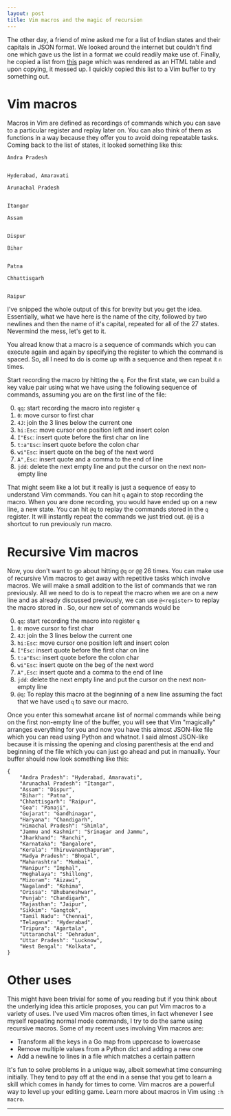 ```yaml
---
layout: post
title: Vim macros and the magic of recursion
---
```

The other day, a friend of mine asked me for a list of Indian states and their capitals in JSON format. We looked around the internet but couldn't find one which gave us the list in a format we could readily make use of. Finally, he copied a list from [this](http://adaniel.tripod.com/statelist.htm) page which was rendered as an HTML table and upon copying, it messed up. I quickly copied this list to a Vim buffer to try something out. 

# Vim macros
Macros in Vim are defined as recordings of commands which you can save to a particular register and replay later on. You can also think of them as functions in a way because they offer you to avoid doing repeatable tasks. Coming back to the list of states, it looked something like this:

```text
Andra Pradesh
	

Hyderabad, Amaravati

Arunachal Pradesh
	

Itangar

Assam
	

Dispur

Bihar
	

Patna

Chhattisgarh
	

Raipur
```

I've snipped the whole output of this for brevity but you get the idea. Essentially, what we have here is the name of the city, followed by two newlines and then the name of it's capital, repeated for all of the 27 states. Nevermind the mess, let's get to it.

You alread know that a macro is a sequence of commands which you can execute again and again by specifying the register to which the command is spaced. So, all I need to do is come up with a sequence and then repeat it `n` times.

Start recording the macro by hitting the `q`. For the first state, we can build a key value pair using what we have using the following sequence of commands, assuming you are on the first line of the file:

0. `qq`: start recording the macro into register `q`
1. `0`: move cursor to first char
2. `4J`: join the 3 lines below the current one
2. `hi:Esc`: move cursor one position left and insert colon
4. `I"Esc`: insert quote before the first char on line
5. `t:a"Esc`: insert quote before the colon char
6. `wi"Esc`: insert quote on the beg of the next word
7. `A",Esc`: insert quote and a comma to the end of line
8. `jdd`: delete the next empty line and put the cursor on the next non-empty line

That might seem like a lot but it really is just a sequence of easy to understand Vim commands. You can hit `q` again to stop recording the macro. When you are done recording, you would have ended up on a new line, a new state. You can hit `@q` to replay the commands stored in the `q` register. It will instantly repeat the commands we just tried out. `@@` is a shortcut to run previously run macro.

# Recursive Vim macros
Now, you don't want to go about hitting `@q` or `@@` 26 times. You can make use of recursive Vim macros to get away with repetitive tasks which involve macros. We will make a small addition to the list of commands that we ran previously. All we need to do is to repeat the macro when we are on a new line and as already discussed previously, we can use `@<register>` to replay the macro stored in <register>. So, our new set of commands would be 

0. `qq`: start recording the macro into register `q`
1. `0`: move cursor to first char
2. `4J`: join the 3 lines below the current one
2. `hi:Esc`: move cursor one position left and insert colon
4. `I"Esc`: insert quote before the first char on line
5. `t:a"Esc`: insert quote before the colon char
6. `wi"Esc`: insert quote on the beg of the next word
7. `A",Esc`: insert quote and a comma to the end of line
8. `jdd`: delete the next empty line and put the cursor on the next non-empty line
9. `@q`: To replay this macro at the beginning of a new line assuming the fact that we have used `q` to save our macro.

Once you enter this somewhat arcane list of normal commands while being on the first non-empty line of the buffer, you will see that Vim "magically" arranges everything for you and now you have this almost JSON-like file which you can read using Python and whatnot. I said almost JSON-like because it is missing the opening and closing parenthesis at the end and beginning of the file which you can just go ahead and put in manually. Your buffer should now look something like this:


```text
{
    "Andra Pradesh": "Hyderabad, Amaravati",
    "Arunachal Pradesh": "Itangar",
    "Assam": "Dispur",
    "Bihar": "Patna",
    "Chhattisgarh": "Raipur",
    "Goa": "Panaji",
    "Gujarat": "Gandhinagar",
    "Haryana": "Chandigarh",
    "Himachal Pradesh": "Shimla",
    "Jammu and Kashmir": "Srinagar and Jammu",
    "Jharkhand": "Ranchi",
    "Karnataka": "Bangalore",
    "Kerala": "Thiruvananthapuram",
    "Madya Pradesh": "Bhopal",
    "Maharashtra": "Mumbai",
    "Manipur": "Imphal",
    "Meghalaya": "Shillong",
    "Mizoram": "Aizawi",
    "Nagaland": "Kohima",
    "Orissa": "Bhubaneshwar",
    "Punjab": "Chandigarh",
    "Rajasthan": "Jaipur",
    "Sikkim": "Gangtok",
    "Tamil Nadu": "Chennai",
    "Telagana": "Hyderabad",
    "Tripura": "Agartala",
    "Uttaranchal": "Dehradun",
    "Uttar Pradesh": "Lucknow",
    "West Bengal": "Kolkata",
}
```

# Other uses
This might have been trivial for some of you reading but if you think about the underlying idea this article proposes, you can put Vim macros to a variety of uses. I've used Vim macros often times, in fact whenever I see myself repeating normal mode commands, I try to do the same using recursive macros. Some of my recent uses involving Vim macros are:

- Transform all the keys in a Go map from uppercase to lowercase
- Remove multiple values from a Python dict and adding a new one
- Add a newline to lines in a file which matches a certain pattern

It's fun to solve problems in a unique way, albeit somewhat time consuming initially. They tend to pay off at the end in a sense that you get to learn a skill which comes in handy for times to come. Vim macros are a powerful way to level up your editing game. Learn more about macros in Vim using `:h macro`.

---
